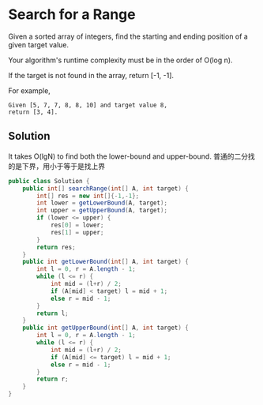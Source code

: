 # Search for a Range

Given a sorted array of integers, find the starting and ending position of a given target value.

Your algorithm's runtime complexity must be in the order of O(log n).

If the target is not found in the array, return [-1, -1].

For example,

    Given [5, 7, 7, 8, 8, 10] and target value 8,
    return [3, 4].

## Solution

It takes O(lgN) to find both the lower-bound and upper-bound. 普通的二分找的是下界，用小于等于是找上界

```java
public class Solution {
    public int[] searchRange(int[] A, int target) {
        int[] res = new int[]{-1,-1};
        int lower = getLowerBound(A, target);
        int upper = getUpperBound(A, target);
        if (lower <= upper) {
            res[0] = lower;
            res[1] = upper;
        }
        return res;
    }
    public int getLowerBound(int[] A, int target) {
        int l = 0, r = A.length - 1;
        while (l <= r) {
            int mid = (l+r) / 2;
            if (A[mid] < target) l = mid + 1;
            else r = mid - 1;
        }
        return l;
    }
    public int getUpperBound(int[] A, int target) {
        int l = 0, r = A.length - 1;
        while (l <= r) {
            int mid = (l+r) / 2;
            if (A[mid] <= target) l = mid + 1;
            else r = mid - 1;
        }
        return r;
    }
}

```
